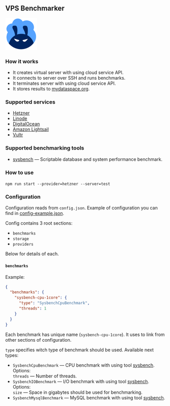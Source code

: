 ## VPS Benchmarker
![Logo](https://raw.githubusercontent.com/fiftin/vpsbenchmarker/master/logo-100.png)

### How it works

* It creates virtual server with using cloud service API.
* It connects to server over SSH and runs benchmarks.
* It terminates server with using cloud service API.
* It stores results to [mydataspace.org](https://mydataspace.org).

### Supported services
* [Hetzner](https://hetzner.cloud)
* [Linode](https://linode.com)
* [DigitalOcean](https://digitalocean.com)
* [Amazon Lightsail](https://lightsail.aws.amazon.com)
* [Vultr](https://vultr.com)

### Supported benchmarking tools
* [sysbench](https://github.com/akopytov/sysbench) &mdash; Scriptable database and system performance benchmark.


### How to use

```npm run start --provider=hetzner --server=test```

### Configuration

Configuration reads from ```config.json```. Example of configuration you can find in [config-example.json](config-example.json).

Config contains 3 root sections:
* ```benchmarks```
* ```storage```
* ```providers```

Below for details of each.

#### ```benchmarks```
Example:
```json
{
  "benchmarks": {
    "sysbench-cpu-1core": {
      "type": "SysbenchCpuBenchmark",
      "threads": 1
    }
  }
}
```

Each benchmark has unique name (`sysbench-cpu-1core`). It uses to link from other sections of configuration.

`type` specifies witch type of benchmark should be used. Available next types:
* `SysbenchCpuBenchmark` &mdash; CPU benchmark with using tool [sysbench](https://github.com/akopytov/sysbench). <br>
    Options: <br>
    `threads` &mdash; Number of threads.
* `SysbenchIOBenchmark` &mdash; I/O benchmark with using tool [sysbench](https://github.com/akopytov/sysbench). <br>
    Options: <br>
    `size` &mdash; Space in gigabytes should be used for benchmarking.
* `SysbenchMysqlBenchmark` &mdash; MySQL benchmark with using tool [sysbench](https://github.com/akopytov/sysbench). <br>
